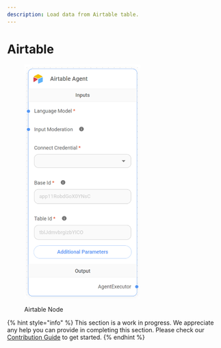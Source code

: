 ```yaml
---
description: Load data from Airtable table.
---
```


# Airtable

<figure><img src="../../../.gitbook/assets/image_airtable (1).png" alt="" width="271"><figcaption><p>Airtable Node</p></figcaption></figure>

{% hint style="info" %}
This section is a work in progress. We appreciate any help you can provide in completing this section. Please check our [Contribution Guide](broken-reference) to get started.
{% endhint %}
